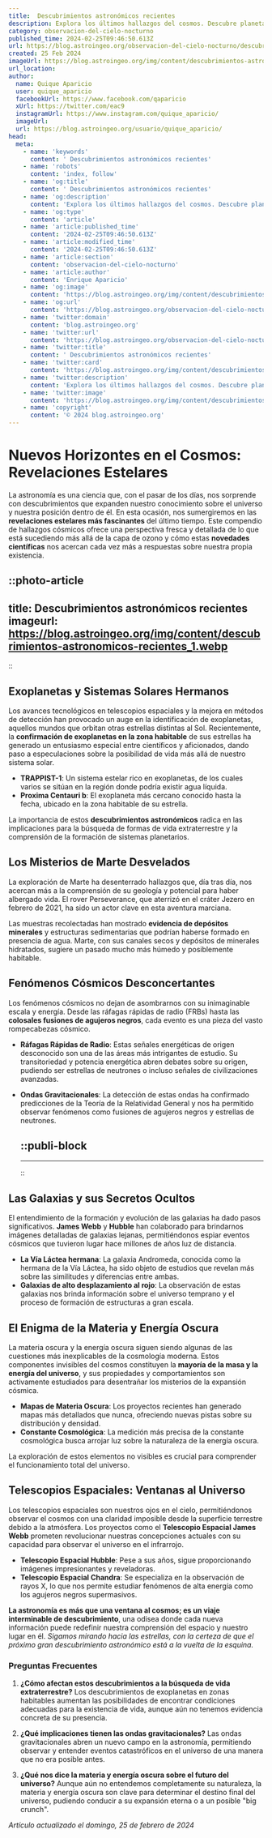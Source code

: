 ```yaml
---
title:  Descubrimientos astronómicos recientes
description: Explora los últimos hallazgos del cosmos. Descubre planetas, estrellas y fenómenos espaciales que amplían nuestra comprensión del universo.
category: observacion-del-cielo-nocturno
published_time: 2024-02-25T09:46:50.613Z
url: https://blog.astroingeo.org/observacion-del-cielo-nocturno/descubrimientos-astronomicos-recientes
created: 25 Feb 2024
imageUrl: https://blog.astroingeo.org/img/content/descubrimientos-astronomicos-recientes_1.webp
url_location:
author:
  name: Quique Aparicio
  user: quique_aparicio
  facebookUrl: https://www.facebook.com/qaparicio
  xUrl: https://twitter.com/eac9
  instagramUrl: https://www.instagram.com/quique_aparicio/
  imageUrl: 
  url: https://blog.astroingeo.org/usuario/quique_aparicio/
head:
  meta:
    - name: 'keywords'
      content: ' Descubrimientos astronómicos recientes'
    - name: 'robots'
      content: 'index, follow'
    - name: 'og:title'
      content: ' Descubrimientos astronómicos recientes'
    - name: 'og:description'
      content: 'Explora los últimos hallazgos del cosmos. Descubre planetas, estrellas y fenómenos espaciales que amplían nuestra comprensión del universo.'
    - name: 'og:type'
      content: 'article'
    - name: 'article:published_time'
      content: '2024-02-25T09:46:50.613Z'
    - name: 'article:modified_time'
      content: '2024-02-25T09:46:50.613Z'
    - name: 'article:section'
      content: 'observacion-del-cielo-nocturno'
    - name: 'article:author'
      content: 'Enrique Aparicio'
    - name: 'og:image'
      content: 'https://blog.astroingeo.org/img/content/descubrimientos-astronomicos-recientes_1.webp'
    - name: 'og:url'
      content: 'https://blog.astroingeo.org/observacion-del-cielo-nocturno/descubrimientos-astronomicos-recientes'
    - name: 'twitter:domain'
      content: 'blog.astroingeo.org'
    - name: 'twitter:url'
      content: 'https://blog.astroingeo.org/observacion-del-cielo-nocturno/descubrimientos-astronomicos-recientes'
    - name: 'twitter:title'
      content: ' Descubrimientos astronómicos recientes'
    - name: 'twitter:card'
      content: 'https://blog.astroingeo.org/img/content/descubrimientos-astronomicos-recientes_1.webp'
    - name: 'twitter:description'
      content: 'Explora los últimos hallazgos del cosmos. Descubre planetas, estrellas y fenómenos espaciales que amplían nuestra comprensión del universo.'
    - name: 'twitter:image'
      content: 'https://blog.astroingeo.org/img/content/descubrimientos-astronomicos-recientes_1.webp'
    - name: 'copyright'
      content: '© 2024 blog.astroingeo.org'
---
```

# Nuevos Horizontes en el Cosmos: Revelaciones Estelares

La astronomía es una ciencia que, con el pasar de los días, nos sorprende con descubrimientos que expanden nuestro conocimiento sobre el universo y nuestra posición dentro de él. En esta ocasión, nos sumergiremos en las **revelaciones estelares más fascinantes** del último tiempo. Este compendio de hallazgos cósmicos ofrece una perspectiva fresca y detallada de lo que está sucediendo más allá de la capa de ozono y cómo estas **novedades científicas** nos acercan cada vez más a respuestas sobre nuestra propia existencia.


::photo-article
---
title:  Descubrimientos astronómicos recientes
imageurl: https://blog.astroingeo.org/img/content/descubrimientos-astronomicos-recientes_1.webp
---
::


## Exoplanetas y Sistemas Solares Hermanos

Los avances tecnológicos en telescopios espaciales y la mejora en métodos de detección han provocado un auge en la identificación de exoplanetas, aquellos mundos que orbitan otras estrellas distintas al Sol. Recientemente, la **confirmación de exoplanetas en la zona habitable** de sus estrellas ha generado un entusiasmo especial entre científicos y aficionados, dando paso a especulaciones sobre la posibilidad de vida más allá de nuestro sistema solar.

- **TRAPPIST-1**: Un sistema estelar rico en exoplanetas, de los cuales varios se sitúan en la región donde podría existir agua líquida.
- **Proxima Centauri b**: El exoplaneta más cercano conocido hasta la fecha, ubicado en la zona habitable de su estrella.
  
La importancia de estos **descubrimientos astronómicos** radica en las implicaciones para la búsqueda de formas de vida extraterrestre y la comprensión de la formación de sistemas planetarios.

## Los Misterios de Marte Desvelados

La exploración de Marte ha desenterrado hallazgos que, día tras día, nos acercan más a la comprensión de su geología y potencial para haber albergado vida. El rover Perseverance, que aterrizó en el cráter Jezero en febrero de 2021, ha sido un actor clave en esta aventura marciana.

Las muestras recolectadas han mostrado **evidencia de depósitos minerales** y estructuras sedimentarias que podrían haberse formado en presencia de agua. Marte, con sus canales secos y depósitos de minerales hidratados, sugiere un pasado mucho más húmedo y posiblemente habitable.

## Fenómenos Cósmicos Desconcertantes

Los fenómenos cósmicos no dejan de asombrarnos con su inimaginable escala y energía. Desde las ráfagas rápidas de radio (FRBs) hasta las **colosales fusiones de agujeros negros**, cada evento es una pieza del vasto rompecabezas cósmico.

- **Ráfagas Rápidas de Radio**: Estas señales energéticas de origen desconocido son una de las áreas más intrigantes de estudio. Su transitoriedad y potencia energética abren debates sobre su origen, pudiendo ser estrellas de neutrones o incluso señales de civilizaciones avanzadas.
- **Ondas Gravitacionales**: La detección de estas ondas ha confirmado predicciones de la Teoría de la Relatividad General y nos ha permitido observar fenómenos como fusiones de agujeros negros y estrellas de neutrones.


  ::publi-block
  ---
  ---
  ::
  
  
## Las Galaxias y sus Secretos Ocultos

El entendimiento de la formación y evolución de las galaxias ha dado pasos significativos. **James Webb** y **Hubble** han colaborado para brindarnos imágenes detalladas de galaxias lejanas, permitiéndonos espiar eventos cósmicos que tuvieron lugar hace millones de años luz de distancia.

- **La Vía Láctea hermana**: La galaxia Andromeda, conocida como la hermana de la Vía Láctea, ha sido objeto de estudios que revelan más sobre las similitudes y diferencias entre ambas.
- **Galaxias de alto desplazamiento al rojo**: La observación de estas galaxias nos brinda información sobre el universo temprano y el proceso de formación de estructuras a gran escala.

## El Enigma de la Materia y Energía Oscura

La materia oscura y la energía oscura siguen siendo algunas de las cuestiones más inexplicables de la cosmología moderna. Estos componentes invisibles del cosmos constituyen la **mayoría de la masa y la energía del universo**, y sus propiedades y comportamientos son activamente estudiados para desentrañar los misterios de la expansión cósmica.

- **Mapas de Materia Oscura**: Los proyectos recientes han generado mapas más detallados que nunca, ofreciendo nuevas pistas sobre su distribución y densidad.
- **Constante Cosmológica**: La medición más precisa de la constante cosmológica busca arrojar luz sobre la naturaleza de la energía oscura.
  
La exploración de estos elementos no visibles es crucial para comprender el funcionamiento total del universo.

## Telescopios Espaciales: Ventanas al Universo

Los telescopios espaciales son nuestros ojos en el cielo, permitiéndonos observar el cosmos con una claridad imposible desde la superficie terrestre debido a la atmósfera. Los proyectos como el **Telescopio Espacial James Webb** prometen revolucionar nuestras concepciones actuales con su capacidad para observar el universo en el infrarrojo.

- **Telescopio Espacial Hubble**: Pese a sus años, sigue proporcionando imágenes impresionantes y reveladoras.
- **Telescopio Espacial Chandra**: Se especializa en la observación de rayos X, lo que nos permite estudiar fenómenos de alta energía como los agujeros negros supermasivos.

**La astronomía es más que una ventana al cosmos; es un viaje interminable de descubrimiento**, una odisea donde cada nueva información puede redefinir nuestra comprensión del espacio y nuestro lugar en él. *Sigamos mirando hacia las estrellas, con la certeza de que el próximo gran descubrimiento astronómico está a la vuelta de la esquina.*

### Preguntas Frecuentes

1. **¿Cómo afectan estos descubrimientos a la búsqueda de vida extraterrestre?**
   Los descubrimientos de exoplanetas en zonas habitables aumentan las posibilidades de encontrar condiciones adecuadas para la existencia de vida, aunque aún no tenemos evidencia concreta de su presencia.

2. **¿Qué implicaciones tienen las ondas gravitacionales?**
   Las ondas gravitacionales abren un nuevo campo en la astronomía, permitiendo observar y entender eventos catastróficos en el universo de una manera que no era posible antes.

3. **¿Qué nos dice la materia y energía oscura sobre el futuro del universo?**
   Aunque aún no entendemos completamente su naturaleza, la materia y energía oscura son clave para determinar el destino final del universo, pudiendo conducir a su expansión eterna o a un posible "big crunch".

_Artículo actualizado el domingo, 25 de febrero de 2024_
